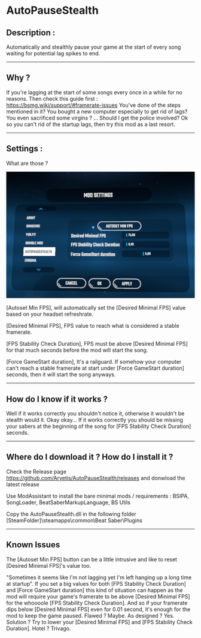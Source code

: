 # AutoPauseStealth

## Description :

Automatically and stealthly pause your game at the start of every song waiting for potential lag spikes to end.

----------

## Why ?

If you're lagging at the start of some songs every once in a while for no reasons.
Then check this guide first : https://bsmg.wiki/support/#framerate-issues
You've done of the steps mentioned in it? You bought a new computer especially to get rid of lags? You even sacrificed some virgins ? ... Should I get the police involved?
Ok so you can't rid of the startup lags, then try this mod as a last resort.

----------

## Settings :

What are those ?

![InGameSettings](https://github.com/Aryetis/AutoPauseStealth/blob/master/AutoPauseStealth/Resources/SettingsMenuInGame.png)

[Autoset Min FPS], will automatically set the [Desired Minimal FPS] value based on your headset refreshrate.

[Desired Minimal FPS], FPS value to reach what is considered a stable framerate.

[FPS Stability Check Duration], FPS must be above [Desired Minimal FPS] for that much seconds before the mod will start the song.

[Force GameStart duration], It's a railguard. If somehow your computer can't reach a stable framerate at start under [Force GameStart duration] seconds, then it will start the song anyways.

----------

## How do I know if it works ?

Well if it works correctly you shouldn't notice it, otherwise it wouldn't be stealth would it.
Okay okay... If it works correctly you should be missing your sabers at the beginning of the song for [FPS Stability Check Duration] seconds.

----------

## Where do I download it ? How do I install it ?

Check the Release page https://github.com/Aryetis/AutoPauseStealth/releases and donwload the latest release

Use ModAssistant to install the bare minimal mods / requirements : BSIPA, SongLoader, BeatSaberMarkupLanguage, BS Utils

Copy the AutoPauseStealth.dll in the following folder [SteamFolder]\steamapps\common\Beat Saber\Plugins

----------

## Known Issues

The [Autoset Min FPS] button can be a little intrusive and like to reset [Desired Minimal FPS]'s value too.

"Sometimes it seems like I'm not lagging yet I'm left hanging up a long time at startup". If you set a big values for both [FPS Stability Check Duration] and [Force GameStart duration] this kind of situation can happen as the mod will require your game's framerate to be above [Desired Minimal FPS] for the whoooole [FPS Stability Check Duration]. And so if your framerate dips below [Desired Minimal FPS] even for 0.01 second, it's enough for the mod to keep the game paused. Flawed ? Maybe. As designed ? Yes. Solution ? Try to lower your [Desired Minimal FPS] and [FPS Stability Check Duration]. Hotel ? Trivago.
